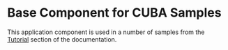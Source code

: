 # Base Component for CUBA Samples

This application component is used in a number of samples from the [Tutorial](https://doc.cuba-platform.com/manual-6.6/tutorial.html) section of the documentation. 
